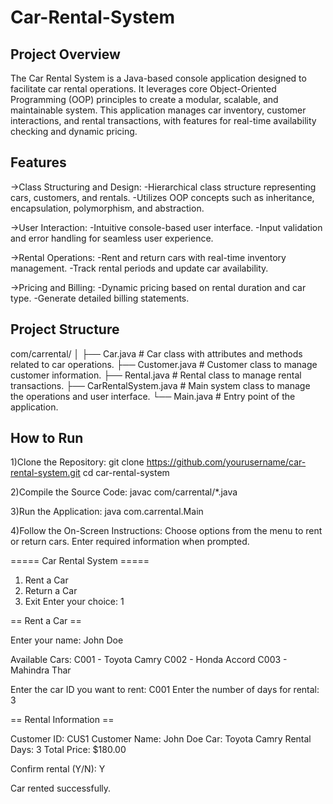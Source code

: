 # Car-Rental-System
## Project Overview
The Car Rental System is a Java-based console application designed to facilitate car rental operations. It leverages core Object-Oriented Programming (OOP) principles to create a modular, scalable, and maintainable system. This application manages car inventory, customer interactions, and rental transactions, with features for real-time availability checking and dynamic pricing.

## Features
->Class Structuring and Design:
  -Hierarchical class structure representing cars, customers, and rentals.
  -Utilizes OOP concepts such as inheritance, encapsulation, polymorphism, and abstraction.
  
->User Interaction:
  -Intuitive console-based user interface.
  -Input validation and error handling for seamless user experience.
  
->Rental Operations:
  -Rent and return cars with real-time inventory management.
  -Track rental periods and update car availability.
  
 ->Pricing and Billing:
  -Dynamic pricing based on rental duration and car type.
  -Generate detailed billing statements.

## Project Structure
  com/carrental/
│
├── Car.java          # Car class with attributes and methods related to car operations.
├── Customer.java     # Customer class to manage customer information.
├── Rental.java       # Rental class to manage rental transactions.
├── CarRentalSystem.java # Main system class to manage the operations and user interface.
└── Main.java         # Entry point of the application.

## How to Run
1)Clone the Repository:
  git clone https://github.com/yourusername/car-rental-system.git
cd car-rental-system

2)Compile the Source Code:
  javac com/carrental/*.java

3)Run the Application:
  java com.carrental.Main

4)Follow the On-Screen Instructions:
   Choose options from the menu to rent or return cars.
   Enter required information when prompted.

   ===== Car Rental System =====
1. Rent a Car
2. Return a Car
3. Exit
Enter your choice: 1

== Rent a Car ==

Enter your name: John Doe

Available Cars:
C001 - Toyota Camry
C002 - Honda Accord
C003 - Mahindra Thar

Enter the car ID you want to rent: C001
Enter the number of days for rental: 3

== Rental Information ==

Customer ID: CUS1
Customer Name: John Doe
Car: Toyota Camry
Rental Days: 3
Total Price: $180.00

Confirm rental (Y/N): Y

Car rented successfully.


